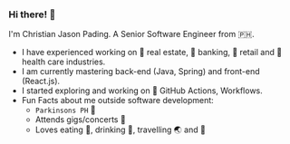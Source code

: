 ### Hi there! 👋

I'm Christian Jason Pading. A Senior Software Engineer from :philippines:.

- I have experienced working on :post_office: real estate, :bank: banking, :department_store: retail and :hospital: health care industries.
- I am currently mastering back-end (Java, Spring) and front-end (React.js).
- I started exploring and working on 🚀 GitHub Actions, Workflows.
- Fun Facts about me outside software development:
  - `Parkinsons PH` :microphone:
  - Attends gigs/concerts :metal:
  - Loves eating :bento:, drinking :beers:, travelling :earth_asia: and :dog:



<!--
**cjpading/cjpading** is a ✨ _special_ ✨ repository because its `README.md` (this file) appears on your GitHub profile.

Here are some ideas to get you started:

- 🔭 I’m currently working on ...
- 🌱 I’m currently learning ...
- 👯 I’m looking to collaborate on ...
- 🤔 I’m looking for help with ...
- 💬 Ask me about ...
- 📫 How to reach me: ...
- 😄 Pronouns: ...
- ⚡ Fun fact: ...
-->
